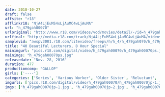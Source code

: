 ```yaml
---
date: 2018-10-27
draft: false
affsite: "r18"
afflinkr18: "NjA4LjEuMS4xLjAuMC4wLjAuMA"
url: "h_479gah00070"
urloriginal: "http://www.r18.com/videos/vod/movies/detail/-/id=h_479gah00070"
urlfinal: "http://media.r18.com/track/NjA4LjEuMS4xLjAuMC4wLjAuMA/videos/vod/movies/detail/-/id=h_479gah00070"
samplevid: "awspv3001.r18.com/litevideo/freepv/h/h_4/h_479gah070/h_479gah070_dmb_w.mp4"
title: "40 Beautiful Lecturers, 8 Hour Special"
mainimgurl: "pics.r18.com/digital/video/h_479gah00070/h_479gah00070ps.jpg"
mainimgs: "h_479gah00070ps.jpg"
releasedate: "Nov. 28, 2016"
duration: 477
productioncomp: "GALLOP"
girls: ['----']
categories: ['Series', 'Various Worker', 'Older Sister', 'Reluctant', 'Over 4 Hours', 'Hi-Def']
imgurls: ['pics.r18.com/digital/video/h_479gah00070/h_479gah00070jp-1.jpg', 'pics.r18.com/digital/video/h_479gah00070/h_479gah00070jp-2.jpg', 'pics.r18.com/digital/video/h_479gah00070/h_479gah00070jp-3.jpg', 'pics.r18.com/digital/video/h_479gah00070/h_479gah00070jp-4.jpg', 'pics.r18.com/digital/video/h_479gah00070/h_479gah00070jp-5.jpg', 'pics.r18.com/digital/video/h_479gah00070/h_479gah00070jp-6.jpg', 'pics.r18.com/digital/video/h_479gah00070/h_479gah00070jp-7.jpg', 'pics.r18.com/digital/video/h_479gah00070/h_479gah00070jp-8.jpg', 'pics.r18.com/digital/video/h_479gah00070/h_479gah00070jp-9.jpg', 'pics.r18.com/digital/video/h_479gah00070/h_479gah00070jp-10.jpg', 'pics.r18.com/digital/video/h_479gah00070/h_479gah00070jp-11.jpg', 'pics.r18.com/digital/video/h_479gah00070/h_479gah00070jp-12.jpg', 'pics.r18.com/digital/video/h_479gah00070/h_479gah00070jp-13.jpg', 'pics.r18.com/digital/video/h_479gah00070/h_479gah00070jp-14.jpg', 'pics.r18.com/digital/video/h_479gah00070/h_479gah00070jp-15.jpg', 'pics.r18.com/digital/video/h_479gah00070/h_479gah00070jp-16.jpg', 'pics.r18.com/digital/video/h_479gah00070/h_479gah00070jp-17.jpg', 'pics.r18.com/digital/video/h_479gah00070/h_479gah00070jp-18.jpg', 'pics.r18.com/digital/video/h_479gah00070/h_479gah00070jp-19.jpg', 'pics.r18.com/digital/video/h_479gah00070/h_479gah00070jp-20.jpg']
imgs: ['h_479gah00070jp-1.jpg', 'h_479gah00070jp-2.jpg', 'h_479gah00070jp-3.jpg', 'h_479gah00070jp-4.jpg', 'h_479gah00070jp-5.jpg', 'h_479gah00070jp-6.jpg', 'h_479gah00070jp-7.jpg', 'h_479gah00070jp-8.jpg', 'h_479gah00070jp-9.jpg', 'h_479gah00070jp-10.jpg', 'h_479gah00070jp-11.jpg', 'h_479gah00070jp-12.jpg', 'h_479gah00070jp-13.jpg', 'h_479gah00070jp-14.jpg', 'h_479gah00070jp-15.jpg', 'h_479gah00070jp-16.jpg', 'h_479gah00070jp-17.jpg', 'h_479gah00070jp-18.jpg', 'h_479gah00070jp-19.jpg', 'h_479gah00070jp-20.jpg']
---
```

